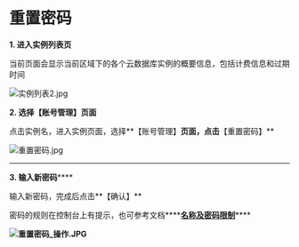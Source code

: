 # **重置密码**

**1. 进入实例列表页**

当前页面会显示当前区域下的各个云数据库实例的概要信息，包括计费信息和过期时间

![实例列表2.jpg](http://img1.jcloudcs.com/cms/67ad87e2-bc14-4b1f-a76c-4ccad8e699de20170821113435.jpg "实例列表2.jpg")

**2. 选择【账号管理】页面**

点击实例名，进入实例页面，选择**【账号管理】**页面，点击**【重置密码】**

![重置密码.jpg](http://img1.jcloudcs.com/cms/95b8317e-4488-413e-b179-e14fe744f19d20170821114410.jpg)

****

**3. 输入新密码******

输入新密码，完成后点击**【确认】**

密码的规则在控制台上有提示，也可参考文档****[**名称及密码限制**](http://www.jdcloud.com/help/detail/1693/isCateLog/1 "名称及密码限制")****

**![重置密码_操作.JPG](https://img1.jcloudcs.com/cms/4bf3a8e1-56cd-4636-98d2-fbf87670dc2520180211101919.JPG)**